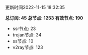 更新时间2022-11-15 18:32:35

**总订阅: 45**
**总节点: 1253**
**有效节点: 190**
- ssr节点: 23
- trojan节点: 34
- ss节点: 10
- v2ray节点: 123
